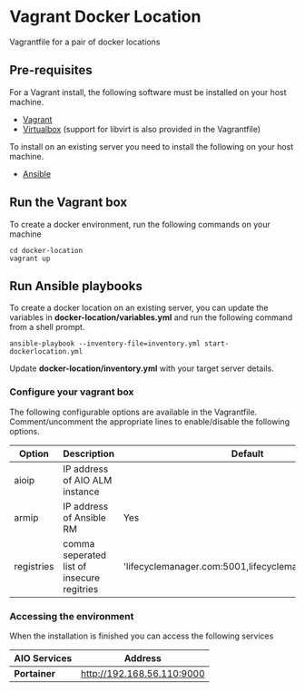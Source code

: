 # Vagrant Docker Location

Vagrantfile for a pair of docker locations

## Pre-requisites
For a Vagrant install, the following software must be installed on your host machine.
* [Vagrant](https://www.vagrantup.com/)
* [Virtualbox](https://www.virtualbox.org/) (support for libvirt is also provided in the Vagrantfile)

To install on an existing server you need to install the following on your host machine.
* [Ansible](https://www.ansible.com/)

## Run the Vagrant box

To create a docker environment, run the following commands on your machine

```
cd docker-location
vagrant up
```

## Run Ansible playbooks

To create a docker location on an existing server, you can update the variables in **docker-location/variables.yml** and run the following command from a shell prompt.

```
ansible-playbook --inventory-file=inventory.yml start-dockerlocation.yml
```

Update **docker-location/inventory.yml** with your target server details.

### Configure your vagrant box

The following configurable options are available in the Vagrantfile. Comment/uncomment the appropriate lines to enable/disable the following options.

| Option             | Description                               | Default                                              |
|--------------------|-------------------------------------------|------------------------------------------------------|
| aioip              | IP address of AIO ALM instance            |                                                      |
| armip              | IP address of Ansible RM                  | Yes                                                  |
| registries         | comma seperated list of insecure regitries| 'lifecyclemanager.com:5001,lifecyclemanager.com:5002'|

### Accessing the environment

When the installation is finished you can access the following services

|**AIO Services**| Address                                                   |
|----------------|-----------------------------------------------------------|
|**Portainer**   | http://192.168.56.110:9000                                |
